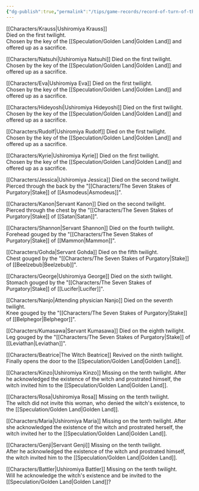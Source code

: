 ```yaml
---
{"dg-publish":true,"permalink":"/tips/game-records/record-of-turn-of-the-golden-witch/"}
---
```


[[Characters/Krauss\|Ushiromiya Krauss]]  
Died on the first twilight.  
Chosen by the key of the [[Speculation/Golden Land\|Golden Land]] and offered up as a sacrifice.  
  
[[Characters/Natsuhi\|Ushiromiya Natsuhi]] 
Died on the first twilight.  
Chosen by the key of the [[Speculation/Golden Land\|Golden Land]] and offered up as a sacrifice.  
  
[[Characters/Eva\|Ushiromiya Eva]]
Died on the first twilight.  
Chosen by the key of the [[Speculation/Golden Land\|Golden Land]] and offered up as a sacrifice.  
  
[[Characters/Hideyoshi\|Ushiromiya Hideyoshi]]
Died on the first twilight.  
Chosen by the key of the [[Speculation/Golden Land\|Golden Land]] and offered up as a sacrifice.  
  
[[Characters/Rudolf\|Ushiromiya Rudolf]]
Died on the first twilight.  
Chosen by the key of the [[Speculation/Golden Land\|Golden Land]] and offered up as a sacrifice.  
  
[[Characters/Kyrie\|Ushiromiya Kyrie]]
Died on the first twilight.  
Chosen by the key of the [[Speculation/Golden Land\|Golden Land]] and offered up as a sacrifice.  
  
[[Characters/Jessica\|Ushiromiya Jessica]]
Died on the second twilight.  
Pierced through the back by the "[[Characters/The Seven Stakes of Purgatory\|Stake]] of [[Asmodeus\|Asmodeus]]".  
  
[[Characters/Kanon\|Servant Kanon]]
Died on the second twilight.  
Pierced through the chest by the "[[Characters/The Seven Stakes of Purgatory\|Stake]] of [[Satan\|Satan]]".  
  
[[Characters/Shannon\|Servant Shannon]]
Died on the fourth twilight.  
Forehead gouged by the "[[Characters/The Seven Stakes of Purgatory\|Stake]] of [[Mammon\|Mammon]]".  
  
[[Characters/Gohda\|Servant Gohda]]
Died on the fifth twilight.  
Chest gouged by the "[[Characters/The Seven Stakes of Purgatory\|Stake]] of [[Beelzebub\|Beelzebub]]".  
  
[[Characters/George\|Ushiromiya George]]
Died on the sixth twilight.  
Stomach gouged by the "[[Characters/The Seven Stakes of Purgatory\|Stake]] of [[Lucifer\|Lucifer]]".  
  
[[Characters/Nanjo\|Attending physician Nanjo]]
Died on the seventh twilight.  
Knee gouged by the "[[Characters/The Seven Stakes of Purgatory\|Stake]] of [[Belphegor\|Belphegor]]".  
  
[[Characters/Kumasawa\|Servant Kumasawa]]
Died on the eighth twilight.  
Leg gouged by the "[[Characters/The Seven Stakes of Purgatory\|Stake]] of [[Leviathan\|Leviathan]]".  
  
[[Characters/Beatrice\|The Witch Beatrice]] 
Revived on the ninth twilight.  
Finally opens the door to the [[Speculation/Golden Land\|Golden Land]].  
  
[[Characters/Kinzo\|Ushiromiya Kinzo]]
Missing on the tenth twilight.
After he acknowledged the existence of the witch and prostrated himself, the witch invited him to the [[Speculation/Golden Land\|Golden Land]].
  
[[Characters/Rosa\|Ushiromiya Rosa]]
Missing on the tenth twilight.  
The witch did not invite this woman, who denied the witch's existence, to the [[Speculation/Golden Land\|Golden Land]].  
  
[[Characters/Maria\|Ushiromiya Maria]]
Missing on the tenth twilight.
After she acknowledged the existence of the witch and prostrated herself, the witch invited her to the [[Speculation/Golden Land\|Golden Land]].
  
[[Characters/Genji\|Servant Genji]]
Missing on the tenth twilight.  
After he acknowledged the existence of the witch and prostrated himself, the witch invited him to the [[Speculation/Golden Land\|Golden Land]]. 
  
[[Characters/Battler\|Ushiromiya Battler]]
Missing on the tenth twilight.  
Will he acknowledge the witch's existence and be invited to the [[Speculation/Golden Land\|Golden Land]]?